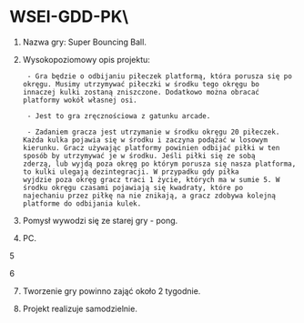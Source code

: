 # WSEI-GDD-PK\

1. Nazwa gry: Super Bouncing Ball.

2. Wysokopoziomowy opis projektu: 

        - Gra będzie o odbijaniu piłeczek platformą, która porusza się po okręgu. Musimy utrzymywać piłeczki w środku tego okręgu bo                 innaczej kulki zostaną zniszczone. Dodatkowo można obracać platformy wokół własnej osi.
        
        - Jest to gra zręcznościowa z gatunku arcade.
        
        - Zadaniem gracza jest utrzymanie w środku okręgu 20 piłeczek. Każda kulka pojawia się w środku i zaczyna podążać w losowym                 kierunku. Gracz używając platformy powinien odbijać piłki w ten sposób by utrzymywać je w środku. Jeśli piłki się ze sobą                 zderzą, lub wyjdą poza okręg po którym porusza się nasza platforma, to kulki ulegają dezintegracji. W przypadku gdy piłka                 wyjdzie poza okręg gracz traci 1 życie, których ma w sumie 5. W środku okręgu czasami pojawiają się kwadraty, które po                     najechaniu przez piłkę na nie znikają, a gracz zdobywa kolejną platforme do odbijania kulek.

3. Pomysł wywodzi się ze starej gry - pong.

4. PC.

5

6

7. Tworzenie gry powinno zająć około 2 tygodnie.

8. Projekt realizuje samodzielnie.


        
